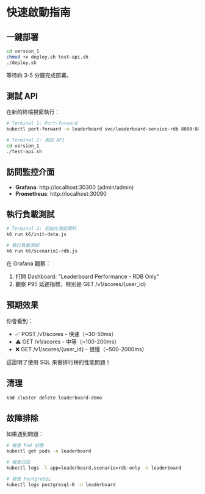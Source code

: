 # 快速啟動指南

## 一鍵部署

```bash
cd version_1
chmod +x deploy.sh test-api.sh
./deploy.sh
```

等待約 3-5 分鐘完成部署。

## 測試 API

在新的終端視窗執行：

```bash
# Terminal 1: Port-forward
kubectl port-forward -n leaderboard svc/leaderboard-service-rdb 8080:80
```

```bash
# Terminal 2: 測試 API
cd version_1
./test-api.sh
```

## 訪問監控介面

- **Grafana**: http://localhost:30300 (admin/admin)
- **Prometheus**: http://localhost:30090

## 執行負載測試

```bash
# Terminal 2: 初始化測試資料
k6 run k6/init-data.js

# 執行負載測試
k6 run k6/scenario1-rdb.js
```

在 Grafana 觀察：
1. 打開 Dashboard: "Leaderboard Performance - RDB Only"
2. 觀察 P95 延遲指標，特別是 GET /v1/scores/{user_id}

## 預期效果

你會看到：
- ✅ POST /v1/scores - 快速（~30-50ms）
- ⚠️ GET /v1/scores - 中等（~100-200ms）
- ❌ GET /v1/scores/{user_id} - 很慢（~500-2000ms）

這證明了使用 SQL 來做排行榜的性能問題！

## 清理

```bash
k3d cluster delete leaderboard-demo
```

## 故障排除

如果遇到問題：

```bash
# 檢查 Pod 狀態
kubectl get pods -n leaderboard

# 檢查日誌
kubectl logs -l app=leaderboard,scenario=rdb-only -n leaderboard

# 檢查 PostgreSQL
kubectl logs postgresql-0 -n leaderboard
```
